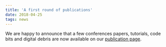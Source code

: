 ```yaml
---
title: 'A first round of publications'
date: 2018-04-25
tags: news
---
```


We are happy to announce that a few conferences papers, tutorials, code bits and digital debris are now available on our [publication page](/publications).
